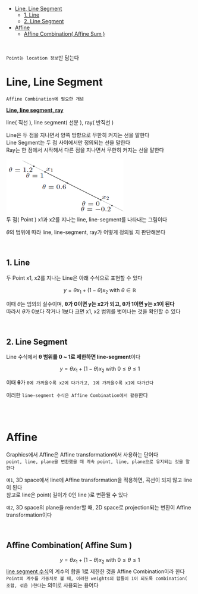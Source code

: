 - [Line, Line Segment](#line-line-segment)
  - [1. Line](#1-line)
  - [2. Line Segment](#2-line-segment)
- [Affine](#affine)
  - [Affine Combination( Affine Sum )](#affine-combination-affine-sum-)

<br>

`Point는 location 정보`만 담는다<br>

# Line, Line Segment
`Affine Combination에 필요한 개념`<br>

**[Line, line segment, ray](https://convex-optimization-for-all.github.io/contents/chapter02/2021/02/08/02_01_01_Line_line-segment_ray/)**<br>

line( 직선 ), line segment( 선분 ), ray( 반직선 )<br>

Line은 두 점을 지나면서 양쪽 방향으로 무한히 커지는 선을 말한다<br>
Line Segment는 두 점 사이에서만 정의되는 선을 말한다<br>
Ray는 한 점에서 시작해서 다른 점을 지나면서 무한히 커지는 선을 말한다<br>

![alt text](Images/PointOperation/line_line_segment.png)<br>
두 점( Point ) x1과 x2를 지나는 line, line-segment를 나타내는 그림이다<br>

$\theta$의 범위에 따라 line, line-segment, ray가 어떻게 정의될 지 판단해본다<br>

<br>

## 1. Line
두 Point x1, x2를 지나는 Line은 아래 수식으로 표현할 수 있다<br>

$$y = \theta x_1 + (1 - \theta)x_2 \text{ with } \theta \in \mathbb{R}$$

이때 $\theta$는 임의의 실수이며, **$\boldsymbol{\theta}$가 0이면 y는 x2가 되고, $\boldsymbol{\theta}$가 1이면 y는 x1이 된다**<br>
따라서 $\theta$가 0보다 작거나 1보다 크면 x1, x2 범위를 벗어나는 것을 확인할 수 있다<br>

<br>

## 2. Line Segment
Line 수식에서 **$\boldsymbol{\theta}$ 범위를 0 ~ 1로 제한하면 line-segment**이다<br>

$$y = \theta x_1 + (1 - \theta)x_2 \text{ with } 0 \leq \theta \leq 1$$

이때 $\boldsymbol{\theta}$가 `0에 가까울수록 x2에 다가가고, 1에 가까울수록 x1에 다가간다`<br>

이러한 `line-segment 수식은 Affine Combination에서 활용`한다<br>

<br><br>

# Affine
Graphics에서 Affine은 Affine transformation에서 사용하는 단어다<br>
`point, line, plane을 변환했을 때 계속 point, line, plane으로 유지되는 것을 말한다`<br>

`예1`, 3D space에서 line에 Affine transformation을 적용하면, 곡선이 되지 않고 line이 된다<br>
참고로 line은 point( 길이가 0인 line )로 변환될 수 있다<br>

`예2`, 3D space의 plane을 render할 때, 2D space로 projection되는 변환이 Affine transformation이다<br>

<br>

## Affine Combination( Affine Sum )
$$y = \theta x_1 + (1 - \theta)x_2 \text{ with } 0 \leq \theta \leq 1$$
[line segment 수식](#2-line-segment)의 계수의 합을 1로 제한한 것을 Affine Combination이라 한다<br>
`Point의 계수를 가중치로 볼 때, 이러한 weights의 합들이 1이 되도록 combination( 조합, 섞음 )한다`는 의미로 사용되는 용어다<br>